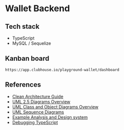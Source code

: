 # Wallet Backend

## Tech stack
- TypeScript
- MySQL / Sequelize

## Kanban board
```
https://app.clubhouse.io/playground-wallet/dashboard
```

## References
- [Clean Architecture Guide](https://proandroiddev.com/clean-architecture-data-flow-dependency-rule-615ffdd79e29)
- [UML 2.5 Diagrams Overview](https://www.uml-diagrams.org/uml-25-diagrams.html)
- [UML Class and Object Diagrams Overview](https://www.uml-diagrams.org/class-diagrams-overview.html)
- [UML Sequence Diagrams](https://www.uml-diagrams.org/sequence-diagrams.html)
- [Example Analysis and Design system](https://classroom.udacity.com/courses/ud805/lessons/1731528646/concepts/6460702220923)
- [Debugging TypeScript](https://code.visualstudio.com/docs/typescript/typescript-debugging)
